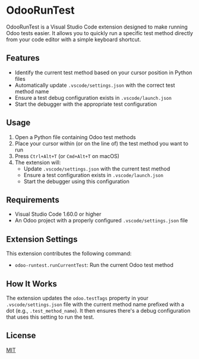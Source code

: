 # OdooRunTest

OdooRunTest is a Visual Studio Code extension designed to make running Odoo tests easier. It allows you to quickly run a specific test method directly from your code editor with a simple keyboard shortcut.

## Features

- Identify the current test method based on your cursor position in Python files
- Automatically update `.vscode/settings.json` with the correct test method name
- Ensure a test debug configuration exists in `.vscode/launch.json`
- Start the debugger with the appropriate test configuration

## Usage

1. Open a Python file containing Odoo test methods
2. Place your cursor within (or on the line of) the test method you want to run
3. Press `Ctrl+Alt+T` (or `Cmd+Alt+T` on macOS) 
4. The extension will:
   - Update `.vscode/settings.json` with the current test method
   - Ensure a test configuration exists in `.vscode/launch.json`
   - Start the debugger using this configuration

## Requirements

- Visual Studio Code 1.60.0 or higher
- An Odoo project with a properly configured `.vscode/settings.json` file

## Extension Settings

This extension contributes the following command:

* `odoo-runtest.runCurrentTest`: Run the current Odoo test method

## How It Works

The extension updates the `odoo.testTags` property in your `.vscode/settings.json` file with the current method name prefixed with a dot (e.g., `.test_method_name`). It then ensures there's a debug configuration that uses this setting to run the test.

## License

[MIT](LICENSE) 